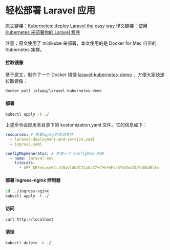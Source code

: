 # 轻松部署 Laravel 应用

原文链接：[Kubernetes: deploy Laravel the easy way](https://learnk8s.io/blog/kubernetes-deploy-laravel-the-easy-way)
译文链接：[使用 Kubernetes 来部署你的 Laravel 程序](https://learnku.com/server/t/22017)

注意：原文使用了 minikube 来部署，本文使用的是 Docker for Mac 自带的 Kubernetes 集群。

#### 拉取镜像 

基于原文，制作了一个 Docker 镜像 [laravel-kubernetes-demo](https://hub.docker.com/repository/docker/jxlwqq/laravel-kubernetes-demo)
，方便大家快速拉取镜像：

```bash
docker pull jxlwqq/laravel-kubernetes-demo
```

#### 部署

```bash
kubectl apply -k ./
```

上述命令会应用本目录下的 kustomization.yaml 文件。它的信息如下：
```yaml
resources: # 需要apply的资源文件
  - laravel-deployment-and-service.yaml
  - ingress.yaml

configMapGenerator: # 生成一个 ConfigMap 对象
  - name: laravel-env
    literals:
      - APP_KEY=base64:zC8wVldUZfZJaGaZ7+CPh+5FzaXYmShm7G/Qh6GdRl8=
```

#### 部署 Ingress-nginx 控制器

```bash
cd ../ingress-nginx
kubectl apply -k ./ 
```

#### 访问
```bash
curl http://localhost
```

#### 清理
```bash
kubectl delete -k ./
```
